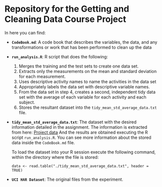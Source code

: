 
Repository for the Getting and Cleaning Data Course Project
===========================================================

In here you can find:

- **`CodeBook.md`**: A code book that describes the variables, the data, and any
transformations or work that has been performed to clean up the data

- **`run_analysis.R`**: R script that does the following:
  1. Merges the training and the test sets to create one data set.
  2. Extracts only the measurements on the mean and standard deviation for each measurement.
  3. Uses descriptive activity names to name the activities in the data set
  4. Appropriately labels the data set with descriptive variable names.
  5. From the data set in step 4, creates a second, independent tidy data set with the
     average of each variable for each activity and each subject.
  6. Stores the resultant dataset into the `tidy_mean_std_average_data.txt` file.
  
- **`tidy_mean_std_average_data.txt`**: The dataset with the desired information detailed in
the assignment.
  The information is extracted from here: [Project data](https://d396qusza40orc.cloudfront.net/getdata%2Fprojectfiles%2FUCI%20HAR%20Dataset.zip)
  And the results are obtained executing the R script `run_analysis.R`.
  You can see more information about the stored data inside the `CodeBook.md` file.
  
  To load the dataset into your R session execute the following command, within the
  directory where the file is stored:

  ```
  data <- read.table("./tidy_mean_std_average_data.txt", header = TRUE)
  ```

- **`UCI HAR Dataset`**: The original files from the experiment.